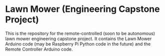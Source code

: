 # Lawn Mower (Engineering Capstone Project)
This is the repository for the remote-controlled (soon to be autonomous) lawn mower engineering capstone project. It contains the Lawn Mower Arduino code (may be Raspberry Pi Python code in the future) and the Remote Controller Arduino code.